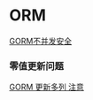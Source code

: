 # ORM

[GORM不并发安全](https://juejin.cn/post/7134002645651439630)

### 零值更新问题
[GORM 更新多列 注意](https://gorm.io/zh_CN/docs/update.html#%E6%9B%B4%E6%96%B0%E5%A4%9A%E5%88%97)